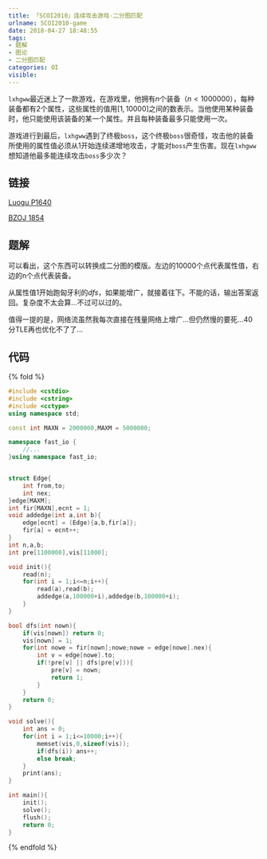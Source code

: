 ```yaml
---
title: 「SCOI2010」连续攻击游戏-二分图匹配
urlname: SCOI2010-game
date: 2018-04-27 18:48:55
tags:
- 题解
- 图论
- 二分图匹配
categories: OI
visible:
---
```


`lxhgww`最近迷上了一款游戏，在游戏里，他拥有$n$个装备（$n < 1000000$），每种装备都有$2$个属性，这些属性的值用$[1,10000]$之间的数表示。当他使用某种装备时，他只能使用该装备的某一个属性。并且每种装备最多只能使用一次。

游戏进行到最后，`lxhgww`遇到了终极`boss`，这个终极`boss`很奇怪，攻击他的装备所使用的属性值必须从$1$开始连续递增地攻击，才能对`boss`产生伤害。现在`lxhgww`想知道他最多能连续攻击`boss`多少次？

<!-- more -->

## 链接

[Luogu P1640](https://www.luogu.org/problemnew/show/P1640)

[BZOJ 1854](https://www.lydsy.com/JudgeOnline/problem.php?id=1854)

## 题解

可以看出，这个东西可以转换成二分图的模版。左边的$10000$个点代表属性值，右边的n个点代表装备。

从属性值$1$开始跑匈牙利的$dfs$，如果能增广，就接着往下。不能的话，输出答案返回。复杂度不太会算...不过可以过的。

值得一提的是，网络流虽然我每次直接在残量网络上增广...但仍然慢的要死...$40$分TLE再也优化不了了...


## 代码

{% fold %}
```cpp
#include <cstdio>
#include <cstring>
#include <cctype>
using namespace std;

const int MAXN = 2000000,MAXM = 5000000;

namespace fast_io {
    //...
}using namespace fast_io;


struct Edge{
    int from,to;
    int nex;
}edge[MAXM];
int fir[MAXN],ecnt = 1;
void addedge(int a,int b){
    edge[ecnt] = (Edge){a,b,fir[a]};
    fir[a] = ecnt++;
}
int n,a,b;
int pre[1100000],vis[11000];

void init(){
    read(n);
    for(int i = 1;i<=n;i++){
        read(a),read(b);
        addedge(a,100000+i),addedge(b,100000+i);	
    }
}

bool dfs(int nown){
    if(vis[nown]) return 0;
    vis[nown] = 1;
    for(int nowe = fir[nown];nowe;nowe = edge[nowe].nex){
        int v = edge[nowe].to;
        if(!pre[v] || dfs(pre[v])){
            pre[v] = nown;
            return 1;
        }
    }
    return 0;
}

void solve(){
    int ans = 0;
    for(int i = 1;i<=10000;i++){
        memset(vis,0,sizeof(vis));
        if(dfs(i)) ans++;
        else break;
    }
    print(ans);
}

int main(){
    init();
    solve();
    flush();
    return 0;
}
```
{% endfold %}